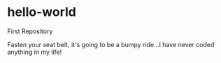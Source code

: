 hello-world
===========

First Repository

Fasten your seat belt, it's going to be a bumpy ride...I have never coded anything in my life!
